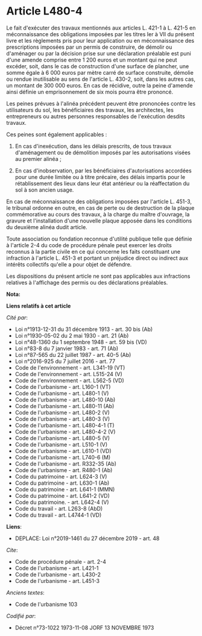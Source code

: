 # Article L480-4

Le fait d'exécuter des travaux mentionnés aux articles L. 421-1 à L. 421-5 en méconnaissance des obligations imposées par les
titres Ier à VII du présent livre et les règlements pris pour leur application ou en méconnaissance des prescriptions
imposées par un permis de construire, de démolir ou d'aménager ou par la décision prise sur une déclaration préalable est
puni d'une amende comprise entre 1 200 euros et un montant qui ne peut excéder, soit, dans le cas de construction d'une
surface de plancher, une somme égale à 6 000 euros par mètre carré de surface construite, démolie ou rendue inutilisable au
sens de l'article L. 430-2, soit, dans les autres cas, un montant de 300 000 euros. En cas de récidive, outre la peine
d'amende ainsi définie un emprisonnement de six mois pourra être prononcé. 

Les peines prévues à l'alinéa précédent peuvent être prononcées contre les utilisateurs du sol, les bénéficiaires des
travaux, les architectes, les entrepreneurs ou autres personnes responsables de l'exécution desdits travaux. 

Ces peines sont également applicables : 

1. En cas d'inexécution, dans les délais prescrits, de tous travaux d'aménagement ou de démolition imposés par les
autorisations visées au premier alinéa ; 

2. En cas d'inobservation, par les bénéficiaires d'autorisations accordées pour une durée limitée ou à titre précaire, des
délais impartis pour le rétablissement des lieux dans leur état antérieur ou la réaffectation du sol à son ancien usage. 

En cas de méconnaissance des obligations imposées par l'article L. 451-3, le tribunal ordonne en outre, en cas de perte ou de
destruction de la plaque commémorative au cours des travaux, à la charge du maître d'ouvrage, la gravure et l'installation
d'une nouvelle plaque apposée dans les conditions du deuxième alinéa dudit article. 

Toute association ou fondation reconnue d'utilité publique telle que définie à l'article 2-4 du code de procédure pénale peut
exercer les droits reconnus à la partie civile en ce qui concerne les faits constituant une infraction à l'article L. 451-3
et portant un préjudice direct ou indirect aux intérêts collectifs qu'elle a pour objet de défendre. 

Les dispositions du présent article ne sont pas applicables aux infractions relatives à l'affichage des permis ou des
déclarations préalables.

**Nota:**



**Liens relatifs à cet article**

_Cité par_:

  - Loi n°1913-12-31 du 31 décembre 1913 - art. 30 bis (Ab)
  - Loi n°1930-05-02 du 2 mai 1930 - art. 21 (Ab)
  - Loi n°48-1360 du 1 septembre 1948 - art. 59 bis (VD)
  - Loi n°83-8 du 7 janvier 1983 - art. 71 (Ab)
  - Loi n°87-565 du 22 juillet 1987 - art. 40-5 (Ab)
  - Loi n°2016-925 du 7 juillet 2016 - art. 77
  - Code de l'environnement - art. L341-19 (VT)
  - Code de l'environnement - art. L515-24 (V)
  - Code de l'environnement - art. L562-5 (VD)
  - Code de l'urbanisme - art. L160-1 (VT)
  - Code de l'urbanisme - art. L480-1 (V)
  - Code de l'urbanisme - art. L480-10 (Ab)
  - Code de l'urbanisme - art. L480-11 (Ab)
  - Code de l'urbanisme - art. L480-2 (V)
  - Code de l'urbanisme - art. L480-3 (V)
  - Code de l'urbanisme - art. L480-4-1 (T)
  - Code de l'urbanisme - art. L480-4-2 (V)
  - Code de l'urbanisme - art. L480-5 (V)
  - Code de l'urbanisme - art. L510-1 (V)
  - Code de l'urbanisme - art. L610-1 (VD)
  - Code de l'urbanisme - art. L740-6 (M)
  - Code de l'urbanisme - art. R332-35 (Ab)
  - Code de l'urbanisme - art. R480-1 (Ab)
  - Code du patrimoine - art. L624-3 (V)
  - Code du patrimoine - art. L630-1 (Ab)
  - Code du patrimoine - art. L641-1 (MMN)
  - Code du patrimoine - art. L641-2 (VD)
  - Code du patrimoine. - art. L642-4 (V)
  - Code du travail - art. L263-8 (AbD)
  - Code du travail - art. L4744-1 (VD)

**Liens**:

  - DEPLACE: Loi n°2019-1461 du 27 décembre 2019 - art. 48

_Cite_:

  - Code de procédure pénale - art. 2-4
  - Code de l'urbanisme - art. L421-1
  - Code de l'urbanisme - art. L430-2
  - Code de l'urbanisme - art. L451-3

_Anciens textes_:

  - Code de l'urbanisme 103

_Codifié par_:

  - Décret n°73-1022 1973-11-08 JORF 13 NOVEMBRE 1973
